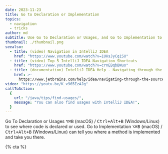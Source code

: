 ```yaml
---
date: 2023-11-23
title: Go to Declaration or Implementation
topics:
  - navigation
  - tricks
author: md
subtitle: Use Go to Declaration or Usages, and Go to Implementation to navgiate around your codebase.
thumbnail: ./thumbnail.png
seealso:
  - title: (video) Navigation in IntelliJ IDEA
    href: "https://www.youtube.com/watch?v=1UHsJyCq1SU"
  - title: (video) Top 5 IntelliJ IDEA Navigation Shortcuts
    href: "https://www.youtube.com/watch?v=crnEBqbBWuo"
  - title: (documentation) IntelliJ IDEA Help - Navigating through the source code
    href: >-
      https://www.jetbrains.com/help/idea/navigating-through-the-source-code.html
video: "https://youtu.be/K_v965EzAJg"
callToAction:
  {
    url: "/java/tips/find-usages/",
    message: "You can also find usages with IntelliJ IDEA!",
  }
---
```


Go To Declaration or Usages <kbd>⌥⌘B</kbd> (macOS) / <kbd>Ctrl+Alt+B</kbd> (Windows/Linux) to see where code is declared or used. Go to Implementation <kbd>⌥⌘B</kbd> (macOS) / <kbd>Ctrl+Alt+B</kbd> (Windows/Linux) can tell you where a method is implemented and take you there.

{% cta %}
